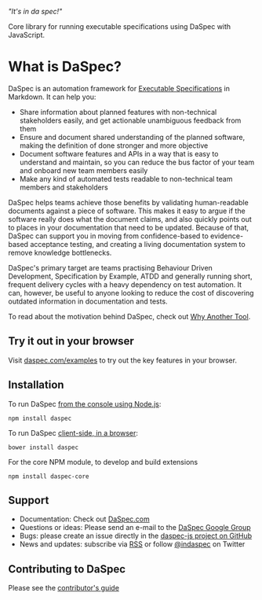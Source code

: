 _"It's in da spec!"_

Core library for running executable specifications using DaSpec with JavaScript. 

# What is DaSpec?

DaSpec is an automation framework for [Executable Specifications](http://daspec.com/guides/executable_specifications.html) in Markdown. It can help you:

* Share information about planned features with non-technical stakeholders easily, and get actionable unambiguous feedback from them 
* Ensure and document shared understanding of the planned software, making the definition of done stronger and more objective
* Document software features and APIs in a way that is easy to understand and maintain, so you can reduce the bus factor of your team and onboard new team members easily
* Make any kind of automated tests readable to non-technical team members and stakeholders

DaSpec helps teams achieve those benefits by validating human-readable documents against a piece of software. This makes it easy to argue if the software really does what the document claims, and also quickly points out to places in your documentation that need to be updated. Because of that, DaSpec can support you in moving from  confidence-based to evidence-based acceptance testing, and creating a living documentation system to remove knowledge bottlenecks.

DaSpec's primary target are teams practising Behaviour Driven Development, Specification by Example, ATDD and generally running short, frequent delivery cycles with a heavy dependency on test automation. It can, however, be useful to anyone looking to reduce the cost of discovering outdated information in documentation and tests. 

To read about the motivation behind DaSpec, check out [Why Another Tool](http://daspec.com/news/2015/08/08/why-another-tool.html).

## Try it out in your browser

Visit [daspec.com/examples](http://daspec.com/examples) to try out the key features in your browser.

## Installation

To run DaSpec [from the console using Node.js](https://github.com/daspec/daspec-js-npm):

    npm install daspec

To run DaSpec [client-side, in a browser](https://github.com/daspec/daspec-js-bower-example):

    bower install daspec

For the core NPM module, to develop and build extensions

    npm install daspec-core

## Support

* Documentation: Check out [DaSpec.com](http://daspec.com)
* Questions or ideas: Please send an e-mail to the [DaSpec Google Group](https://groups.google.com/forum/#!forum/daspec)
* Bugs: please create an issue directly in the [daspec-js project on GitHub](https://github.com/daspec/daspec-js/issues)
* News and updates: subscribe via [RSS](http://daspec.com/feed.xml) or follow [@indaspec](https://twitter.com/indaspec) on Twitter

## Contributing to DaSpec

Please see the [contributor's guide](CONTRIBUTING.md)

